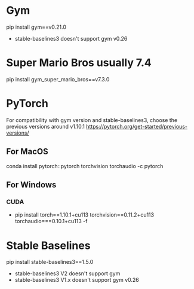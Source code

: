 # Gym
pip install gym==v0.21.0
- stable-baselines3 doesn't support gym v0.26

# Super Mario Bros usually 7.4
pip install gym_super_mario_bros==v7.3.0

# PyTorch
For compatibility with gym version and stable-baselines3, choose the previous versions around v1.10.1
https://pytorch.org/get-started/previous-versions/

## For MacOS
conda install pytorch::pytorch torchvision torchaudio -c pytorch

## For Windows
### CUDA
- pip install torch==1.10.1+cu113 torchvision==0.11.2+cu113 torchaudio===0.10.1+cu113 -f

# Stable Baselines
pip install stable-baselines3==1.5.0

- stable-baselines3 V2 doesn't support gym 
- stable-baselines3 V1.x doesn't support gym v0.26